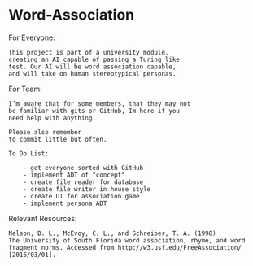 # Word-Association

For Everyone:
	
	This project is part of a university module, 
	creating an AI capable of passing a Turing like 
	test. Our AI will be word association capable, 
	and will take on human stereotypical personas.

For Team:
	
	I’m aware that for some members, that they may not 
	be familiar with gits or GitHub, Im here if you
	need help with anything. 
	
	Please also remember
	to commit little but often.
	
	To Do List:
		
		- get everyone sorted with GitHub
		- implement ADT of "concept"
		- create file reader for database
		- create file writer in house style
		- create UI for association game
		- implement persona ADT
		
Relevant Resources:

	Nelson, D. L., McEvoy, C. L., and Schreiber, T. A. (1998) 
	The University of South Florida word association, rhyme, and word 	
	fragment norms. Accessed from http://w3.usf.edu/FreeAssociation/ 
	[2016/03/01].
